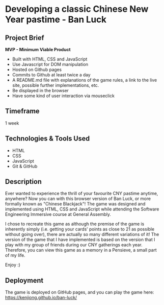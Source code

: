 # Developing a classic Chinese New Year pastime - Ban Luck

## Project Brief

**MVP - Minimum Viable Product**
- Built with HTML, CSS and JavaScript
- Use Javascript for DOM manipulation
- Hosted on Github pages
- Commits to Github at least twice a day
- A README.md file with explanations of the game rules, a link to the live site, possible further implementations, etc.
- Be displayed in the browser
- Have some kind of user interaction via mouseclick

## Timeframe
1 week

## Technologies & Tools Used
- HTML
- CSS
- JavaScript
- Git & GitHub

## Description
Ever wanted to experience the thrill of your favourite CNY pastime anytime, anywhere? Now you can with this browser version of Ban Luck, or more formally known as "Chinese Blackjack"! The game was designed and implemented using HTML, CSS and JavaScript while attending the Software Engineering Immersive course at General Assembly.

I chose to recreate this game as although the premise of the game is inherently simply (i.e. getting your cards' points as close to 21 as possible without going over), there are actually so many different variations of it! The version of the game that I have implemented is based on the version that I play with my group of friends during our CNY gatherings each year. Therefore, you can view this game as a memory in a Pensieve, a small part of my life.

Enjoy :)

## Deployment
The game is deployed on GitHub pages, and you can play the game here:
https://kenjiong.github.io/ban-luck/

